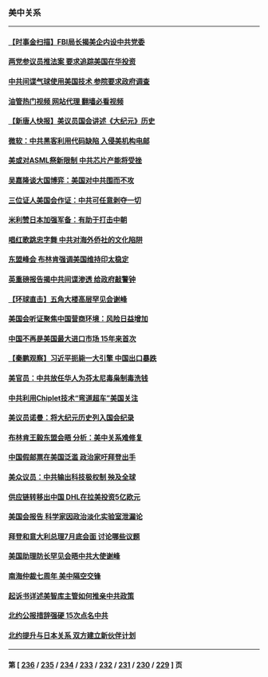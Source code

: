 ### 美中关系
---
#### [【时事金扫描】FBI局长揭美企内设中共党委](../../pages/nf1412576/n14034532.md?07160445) 
#### [两党参议员推法案 要求追踪美国在华投资](../../pages/nf1412576/n14034592.md?07160445) 
#### [中共间谍气球使用美国技术 参院要求政府调查](../../pages/nf1412576/n14034492.md?07160445) 
#### [油管热门视频 网站代理 翻墙必看视频](http://138.2.39.72:81/youtube.html?epic-marker?07160445)
#### [【新唐人快报】美议员国会讲述《大纪元》历史](../../pages/nf1412576/n14034496.md?07160445) 
#### [微软：中共黑客利用代码缺陷 入侵美机构电邮](../../pages/nf1412576/n14034520.md?07160445) 
#### [美或对ASML祭新限制 中共芯片产能将受挫](../../pages/nf1412576/n14034476.md?07160445) 
#### [吴嘉隆谈大国博弈：美国对中共围而不攻](../../pages/nf1412576/n14033981.md?07160445) 
#### [三位证人美国会作证：中共可任意剥夺一切](../../pages/nf1412576/n14034378.md?07160445) 
#### [米利赞日本加强军备：有助于打击中朝](../../pages/nf1412576/n14034430.md?07160445) 
#### [唱红歌跳忠字舞 中共对海外侨社的文化陷阱](../../pages/nf1412576/n14034123.md?07160445) 
#### [东盟峰会 布林肯强调美国维持印太稳定](../../pages/nf1412576/n14034355.md?07160445) 
#### [英重磅报告揭中共间谍渗透 给政府敲警钟](../../pages/nf1412576/n14034267.md?07160445) 
#### [【环球直击】五角大楼高层罕见会谢峰](../../pages/nf1412576/n14033918.md?07160445) 
#### [美国会听证聚焦中国营商环境：风险日益增加](../../pages/nf1412576/n14033879.md?07160445) 
#### [中国不再是美国最大进口市场 15年来首次](../../pages/nf1412576/n14034024.md?07160445) 
#### [【秦鹏观察】习近平扼毙一大引擎 中国出口暴跌](../../pages/nf1412576/n14033967.md?07160445) 
#### [美官员：中共放任华人为芬太尼毒枭制毒洗钱](../../pages/nf1412576/n14033824.md?07160445) 
#### [中共利用Chiplet技术“弯道超车”美国关注](../../pages/nf1412576/n14033860.md?07160445) 
#### [美议员诺曼：将大纪元历史列入国会纪录](../../pages/nf1412576/n14033882.md?07160445) 
#### [布林肯王毅东盟会晤 分析：美中关系难修复](../../pages/nf1412576/n14033733.md?07160445) 
#### [中国假邮票在美国泛滥 政治家吁拜登出手](../../pages/nf1412576/n14033701.md?07160445) 
#### [美众议员：中共输出科技极权制 殃及全球](../../pages/nf1412576/n14033494.md?07160445) 
#### [供应链转移出中国 DHL在拉美投资5亿欧元](../../pages/nf1412576/n14033356.md?07160445) 
#### [美国会报告 科学家因政治淡化实验室泄漏论](../../pages/nf1412576/n14033294.md?07160445) 
#### [拜登和意大利总理7月底会面 讨论哪些议题](../../pages/nf1412576/n14033157.md?07160445) 
#### [美国助理防长罕见会晤中共大使谢峰](../../pages/nf1412576/n14033154.md?07160445) 
#### [南海仲裁七周年 美中隔空交锋](../../pages/nf1412576/n14033098.md?07160445) 
#### [起诉书详述美智库主管如何推亲中共政策](../../pages/nf1412576/n14032692.md?07160445) 
#### [北约公报措辞强硬 15次点名中共](../../pages/nf1412576/n14032907.md?07160445) 
#### [北约提升与日本关系 双方建立新伙伴计划](../../pages/nf1412576/n14032904.md?07160445) 

---
#### 第 [ [236](./236.md?07160445) / [235](./235.md?07160445) / [234](./234.md?07160445) / [233](./233.md?07160445) / [232](./232.md?07160445) / [231](./231.md?07160445) / [230](./230.md?07160445) / [229](./229.md?07160445) ] 页

